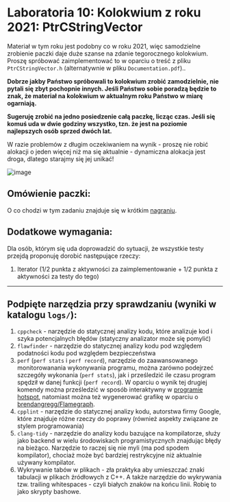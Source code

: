 # Laboratoria 10: Kolokwium z roku 2021: PtrCStringVector
Materiał w tym roku jest podobny co w roku 2021, więc samodzielne zrobienie paczki daje duże szanse na zdanie tegorocznego kolokwium.
Proszę spróbować zaimplementować to w oparciu o treść z pliku `PtrCStringVector.h`
(alternatywnie w pliku `Documentation.pdf`)..

**Dobrze jakby Państwo spróbowali to kolokwium zrobić zamodzielnie, nie pytali się zbyt pochopnie innych. Jeśli Państwo sobie poradzą będzie to znak, że materiał na kolokwium w aktualnym roku Państwo w miarę ogarniają.**

**Sugeruję zrobić na jedno posiedzenie całą paczkę, licząc czas. Jeśli się komuś uda w dwie godziny wszystko, tzn. że jest na poziomie najlepszych osób sprzed dwóch lat.**

W razie problemów z długim oczekiwaniem na wynik - proszę nie robić alokacji o jeden więcej niż ma się aktualnie - dynamiczna alokacja jest droga, dlatego starajmy się jej unikać!

![image](./doxyfiles/diagramKolokwium1.png)

## Omówienie paczki:
O co chodzi w tym zadaniu znajduje się w krótkim [nagraniu](https://banbye.com/watch/v_r7wajtKuv3nG).

## Dodatkowe wymagania:
Dla osób, którym się uda doprowadzić do sytuacji, że wszystkie testy przejdą proponuję dorobić następujące rzeczy:
1. Iterator (1/2 punkta z aktywności za zaimplementowanie + 1/2 punkta z aktywności za testy do tego)

____________________________________________________________________________________
## Podpięte narzędzia przy sprawdzaniu (wyniki w katalogu `logs/`):
1. `cppcheck` - narzędzie do statycznej analizy kodu, które analizuje kod i szyka potencjalnych błędów (statyczny analizator może się pomylić)
2. `flawfinder` - narzędzie do statycznej analizy kodu pod względem podatności kodu pod względem bezpieczeństwa
3. `perf` (`perf stats` i `perf record`), narzędzie do zaawansowanego monitorowanania wykonywania programu, można zarówno podejrzeć szczegóły wykonania (`perf stats`), jak i prześledzić ile czasu program spędził w danej funkcji (`perf record`). W oparciu o wynik tej drugiej komendy można prześledzić w sposób interaktywny w [programie hotspot](https://github.com/KDAB/hotspot), natomiast można też wygenerować grafikę w oparciu o [brendangregg/Flamegraph](https://github.com/brendangregg/Flamegraph.git).
4. `cpplint` - narzędzie do statycznej analizy kodu, autorstwa firmy Google, które znajduje różne rzeczy do poprawy (również aspekty związane ze stylem programowania)
5. `clang-tidy` - narzędzie do analizy kodu bazujące na kompilatorze, służy jako backend w wielu środowiskach programistycznych znajdując błędy na bieżąco. Narzędzie to raczej się nie myli (ma pod spodem kompilator), chociaż może być bardziej restrykcyjne niż aktualnie używany kompilator.
6. Wykrywanie tabów w plikach - zła praktyka aby umieszczać znaki tabulacji w plikach źródłowych z C++. A także narzędzie do wykrywania tzw. trailing whitespaces - czyli białych znaków na końcu linii. Robię to jako skrypty bashowe.

